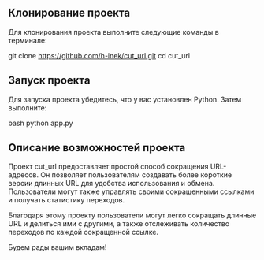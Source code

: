 ## Клонирование проекта
Для клонирования проекта выполните следующие команды в терминале:

git clone https://github.com/h-inek/cut_url.git
cd cut_url

## Запуск проекта
Для запуска проекта убедитесь, что у вас установлен Python. Затем выполните:

bash
python app.py

## Описание возможностей проекта
Проект cut_url предоставляет простой способ сокращения URL-адресов. Он позволяет пользователям создавать более короткие версии длинных URL для удобства использования и обмена. Пользователи могут также управлять своими сокращенными ссылками и получать статистику переходов.

Благодаря этому проекту пользователи могут легко сокращать длинные URL и делиться ими с другими, а также отслеживать количество переходов по каждой сокращенной ссылке.


Будем рады вашим вкладам!
